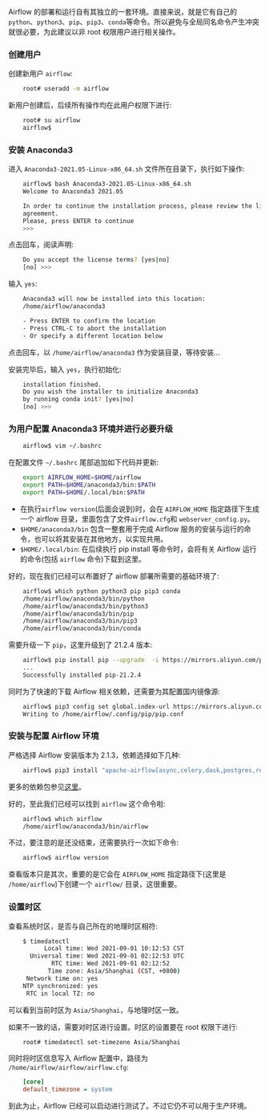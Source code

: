 
Airflow 的部署和运行自有其独立的一套环境。直接来说，就是它有自己的 `python`、`python3`、`pip`、`pip3`、`conda`等命令。所以避免与全局同名命令产生冲突就很必要，为此建议以非 root 权限用户进行相关操作。

### 创建用户

创建新用户 `airflow`:
```sh
    root# useradd -m airflow
```

新用户创建后，后续所有操作均在此用户权限下进行:
```sh
    root# su airflow
    airflow$
```

### 安装 Anaconda3

进入 `Anaconda3-2021.05-Linux-x86_64.sh` 文件所在目录下，执行如下操作:
```sh
    airflow$ bash Anaconda3-2021.05-Linux-x86_64.sh
    Welcome to Anaconda3 2021.05

    In order to continue the installation process, please review the license
    agreement.
    Please, press ENTER to continue
    >>> 
```
点击回车，阅读声明:
```sh
    Do you accept the license terms? [yes|no]
    [no] >>> 
```
输入 `yes`:
```sh
    Anaconda3 will now be installed into this location:
    /home/airflow/anaconda3

    - Press ENTER to confirm the location
    - Press CTRL-C to abort the installation
    - Or specify a different location below
```
点击回车，以 `/home/airflow/anaconda3` 作为安装目录，等待安装...

安装完毕后，输入 `yes`，执行初始化:
```sh
    installation finished.
    Do you wish the installer to initialize Anaconda3
    by running conda init? [yes|no]
    [no] >>> 
```

### 为用户配置 Anaconda3 环境并进行必要升级

```sh
    airflow$ vim ~/.bashrc
```
在配置文件 `~/.bashrc` 尾部追加如下代码并更新:
```sh
    export AIRFLOW_HOME=$HOME/airflow
    export PATH=$HOME/anaconda3/bin:$PATH
    export PATH=$HOME/.local/bin:$PATH
```
* 在执行`airflow version`(后面会说到)时，会在 `AIRFLOW_HOME` 指定路径下生成一个 airflow 目录，里面包含了文件`airflow.cfg`和 `webserver_config.py`。
* `$HOME/anaconda3/bin` 包含一整套用于完成 Airflow 服务的安装与运行的命令，也可以将其安装在其他地方，以实现共用。
* `$HOME/.local/bin`: 在后续执行 pip install 等命令时，会将有关 Airflow 运行的命令(包括 `airflow` 命令)下载到这里。

好的，现在我们已经可以布置好了 airflow 部署所需要的基础环境了:
```sh
    airflow$ which python python3 pip pip3 conda
    /home/airflow/anaconda3/bin/python
    /home/airflow/anaconda3/bin/python3
    /home/airflow/anaconda3/bin/pip
    /home/airflow/anaconda3/bin/pip3
    /home/airflow/anaconda3/bin/conda
```

需要升级一下 `pip`，这里升级到了 21.2.4 版本:
```sh
    airflow$ pip install pip --upgrade  -i https://mirrors.aliyun.com/pypi/simple/
    ...
    Successfully installed pip-21.2.4
```

同时为了快速的下载 Airflow 相关依赖，还需要为其配置国内镜像源:
```sh
    airflow$ pip3 config set global.index-url https://mirrors.aliyun.com/pypi/simple/
    Writing to /home/airflow/.config/pip/pip.conf
```

### 安装与配置 Airflow 环境

严格选择 Airflow 安装版本为 2.1.3，依赖选择如下几种:
```sh
    airflow$ pip3 install "apache-airflow[async,celery,dask,postgres,redis]==2.1.3"
```
更多的依赖包参见[这里](https://airflow.apache.org/docs/apache-airflow/2.1.3/extra-packages-ref.html)。

好的，至此我们已经可以找到 `airflow` 这个命令啦:
```sh
    airflow$ which airflow
    /home/airflow/anaconda3/bin/airflow
```

不过，要注意的是还没结束，还需要执行一次如下命令:
```sh
    airflow$ airflow version
```
查看版本只是其次，重要的是它会在 `AIRFLOW_HOME` 指定路径下(这里是 `/home/airflow`)下创建一个 `airflow/` 目录，这很重要。

### 设置时区

查看系统时区，是否与自己所在的地理时区相符:
```sh
    $ timedatectl
          Local time: Wed 2021-09-01 10:12:53 CST
      Universal time: Wed 2021-09-01 02:12:53 UTC
            RTC time: Wed 2021-09-01 02:12:52
           Time zone: Asia/Shanghai (CST, +0800)
     Network time on: yes
    NTP synchronized: yes
     RTC in local TZ: no
```
可以看到当前时区为 `Asia/Shanghai`，与地理时区一致。

如果不一致的话，需要对时区进行设置。时区的设置要在 root 权限下进行:
```sh
    root# timedatectl set-timezone Asia/Shanghai
```

同时将时区信息写入 Airflow 配置中，路径为 `/home/airflow/airflow/airflow.cfg`:
```cfg
    [core]
    default_timezone = system
```

到此为止，Airflow 已经可以启动进行测试了。不过它仍不可以用于生产环境。
